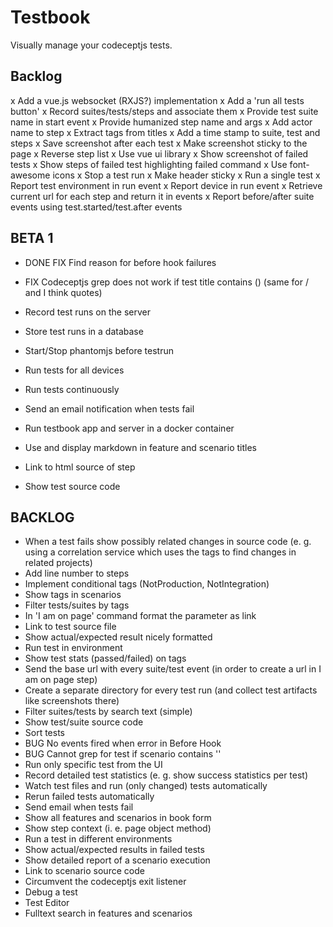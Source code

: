 Testbook
=========

Visually manage your codeceptjs tests.

## Backlog

x Add a vue.js websocket (RXJS?) implementation
x Add a 'run all tests button'
x Record suites/tests/steps and associate them
x Provide test suite name in start event
x Provide humanized step name and args
x Add actor name to step
x Extract tags from titles
x Add a time stamp to suite, test and steps
x Save screenshot after each test
x Make screenshot sticky to the page
x Reverse step list
x Use vue ui library
x Show screenshot of failed tests
x Show steps of failed test highlighting failed command
x Use font-awesome icons
x Stop a test run
x Make header sticky
x Run a single test
x Report test environment in run event
x Report device in run event
x Retrieve current url for each step and return it in events
x Report before/after suite events using test.started/test.after events

## BETA 1

- DONE FIX Find reason for before hook failures
- FIX Codeceptjs grep does not work if test title contains () (same for / and I think quotes)
- Record test runs on the server
- Store test runs in a database
- Start/Stop phantomjs before testrun
- Run tests for all devices
- Run tests continuously
- Send an email notification when tests fail
- Run testbook app and server in a docker container

- Use and display markdown in feature and scenario titles
- Link to html source of step
- Show test source code

## BACKLOG
- When a test fails show possibly related changes in source code (e. g. using a correlation service which uses the tags to find changes in related projects)
- Add line number to steps
- Implement conditional tags (NotProduction, NotIntegration)
- Show tags in scenarios
- Filter tests/suites by tags
- In 'I am on page' command format the parameter as link
- Link to test source file
- Show actual/expected result nicely formatted
- Run test in environment
- Show test stats (passed/failed) on tags
- Send the base url with every suite/test event (in order to create a url in I am on page step)
- Create a separate directory for every test run (and collect test artifacts like screenshots there)
- Filter suites/tests by search text (simple)
- Show test/suite source code
- Sort tests
- BUG No events fired when error in Before Hook
- BUG Cannot grep for test if scenario contains ''
- Run only specific test from the UI
- Record detailed test statistics (e. g. show success statistics per test)
- Watch test files and run (only changed) tests automatically
- Rerun failed tests automatically
- Send email when tests fail
- Show all features and scenarios in book form
- Show step context (i. e. page object method)
- Run a test in different environments
- Show actual/expected results in failed tests
- Show detailed report of a scenario execution
- Link to scenario source code
- Circumvent the codeceptjs exit listener
- Debug a test
- Test Editor
- Fulltext search in features and scenarios
